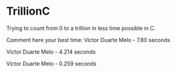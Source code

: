 # TrillionC
Trying to count from 0 to a trillion in less time possible in C.

Comment here your best time: Víctor Duarte Melo - 7.80 seconds

Víctor Duarte Melo - 4.214 seconds

Víctor Duarte Melo - 0.259 seconds
